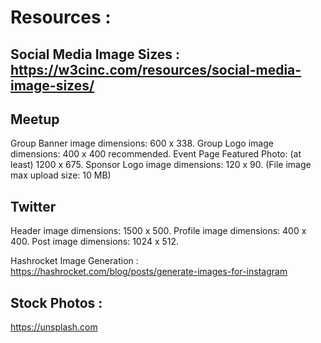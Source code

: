 # Resources : 
## Social Media Image Sizes : https://w3cinc.com/resources/social-media-image-sizes/
## Meetup
Group Banner image dimensions: 600 x 338.
Group Logo image dimensions: 400 x 400 recommended.
Event Page Featured Photo: (at least) 1200 x 675.
Sponsor Logo image dimensions: 120 x 90.
(File image max upload size: 10 MB)

## Twitter
Header image dimensions: 1500 x 500.
Profile image dimensions: 400 x 400.
Post image dimensions: 1024 x 512.

Hashrocket Image Generation : https://hashrocket.com/blog/posts/generate-images-for-instagram

## Stock Photos : 
https://unsplash.com
